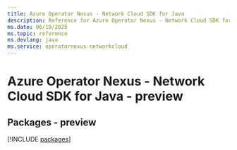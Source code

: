 ```yaml
---
title: Azure Operator Nexus - Network Cloud SDK for Java
description: Reference for Azure Operator Nexus - Network Cloud SDK for Java
ms.date: 06/19/2025
ms.topic: reference
ms.devlang: java
ms.service: operatornexus-networkcloud
---
```

# Azure Operator Nexus - Network Cloud SDK for Java - preview
## Packages - preview
[!INCLUDE [packages](operator-nexus---network-cloud-index.md)]